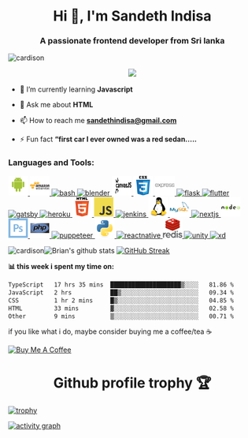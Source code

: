 <h1 align="center">Hi 👋, I'm Sandeth Indisa</h1>
<h3 align="center">A passionate frontend developer from Sri lanka</h3>

<p align="left"> <img src="https://komarev.com/ghpvc/?username=cardison&label=Profile%20views&color=0e75b6&style=flat" alt="cardison" /> </p>
<div align="center">

  
<img src= https://user-images.githubusercontent.com/74986126/171423715-8aee4745-d7b6-4648-8ce0-7fe03b1163bd.gif>

  
 
  
</div>

- 🌱 I’m currently learning **Javascript**

- 💬 Ask me about **HTML**

- 📫 How to reach me **sandethindisa@gmail.com**

- ⚡ Fun fact **“first car I ever owned was a red sedan.....**


<h3 align="left">Languages and Tools:</h3>
<p align="left"> <a href="https://developer.android.com" target="_blank"> <img src="https://raw.githubusercontent.com/devicons/devicon/master/icons/android/android-original-wordmark.svg" alt="android" width="40" height="40"/> </a> <a href="https://aws.amazon.com" target="_blank"> <img src="https://raw.githubusercontent.com/devicons/devicon/master/icons/amazonwebservices/amazonwebservices-original-wordmark.svg" alt="aws" width="40" height="40"/> </a> <a href="https://www.gnu.org/software/bash/" target="_blank"> <img src="https://www.vectorlogo.zone/logos/gnu_bash/gnu_bash-icon.svg" alt="bash" width="40" height="40"/> </a> <a href="https://www.blender.org/" target="_blank"> <img src="https://download.blender.org/branding/community/blender_community_badge_white.svg" alt="blender" width="40" height="40"/> </a> <a href="https://canvasjs.com" target="_blank"> <img src="https://raw.githubusercontent.com/Hardik0307/Hardik0307/master/assets/canvasjs-charts.svg" alt="canvasjs" width="40" height="40"/> </a> <a href="https://www.w3schools.com/css/" target="_blank"> <img src="https://raw.githubusercontent.com/devicons/devicon/master/icons/css3/css3-original-wordmark.svg" alt="css3" width="40" height="40"/> </a> <a href="https://expressjs.com" target="_blank"> <img src="https://raw.githubusercontent.com/devicons/devicon/master/icons/express/express-original-wordmark.svg" alt="express" width="40" height="40"/> </a> <a href="https://flask.palletsprojects.com/" target="_blank"> <img src="https://www.vectorlogo.zone/logos/pocoo_flask/pocoo_flask-icon.svg" alt="flask" width="40" height="40"/> </a> <a href="https://flutter.dev" target="_blank"> <img src="https://www.vectorlogo.zone/logos/flutterio/flutterio-icon.svg" alt="flutter" width="40" height="40"/> </a> <a href="https://www.gatsbyjs.com/" target="_blank"> <img src="https://www.vectorlogo.zone/logos/gatsbyjs/gatsbyjs-icon.svg" alt="gatsby" width="40" height="40"/> </a> <a href="https://heroku.com" target="_blank"> <img src="https://www.vectorlogo.zone/logos/heroku/heroku-icon.svg" alt="heroku" width="40" height="40"/> </a> <a href="https://www.w3.org/html/" target="_blank"> <img src="https://raw.githubusercontent.com/devicons/devicon/master/icons/html5/html5-original-wordmark.svg" alt="html5" width="40" height="40"/> </a> <a href="https://developer.mozilla.org/en-US/docs/Web/JavaScript" target="_blank"> <img src="https://raw.githubusercontent.com/devicons/devicon/master/icons/javascript/javascript-original.svg" alt="javascript" width="40" height="40"/> </a> <a href="https://www.jenkins.io" target="_blank"> <img src="https://www.vectorlogo.zone/logos/jenkins/jenkins-icon.svg" alt="jenkins" width="40" height="40"/> </a> <a href="https://www.linux.org/" target="_blank"> <img src="https://raw.githubusercontent.com/devicons/devicon/master/icons/linux/linux-original.svg" alt="linux" width="40" height="40"/> </a> <a href="https://www.mysql.com/" target="_blank"> <img src="https://raw.githubusercontent.com/devicons/devicon/master/icons/mysql/mysql-original-wordmark.svg" alt="mysql" width="40" height="40"/> </a> <a href="https://nextjs.org/" target="_blank"> <img src="https://cdn.worldvectorlogo.com/logos/nextjs-3.svg" alt="nextjs" width="40" height="40"/> </a> <a href="https://nodejs.org" target="_blank"> <img src="https://raw.githubusercontent.com/devicons/devicon/master/icons/nodejs/nodejs-original-wordmark.svg" alt="nodejs" width="40" height="40"/> </a> <a href="https://www.photoshop.com/en" target="_blank"> <img src="https://raw.githubusercontent.com/devicons/devicon/master/icons/photoshop/photoshop-line.svg" alt="photoshop" width="40" height="40"/> </a> <a href="https://www.php.net" target="_blank"> <img src="https://raw.githubusercontent.com/devicons/devicon/master/icons/php/php-original.svg" alt="php" width="40" height="40"/> </a> <a href="https://github.com/puppeteer/puppeteer" target="_blank"> <img src="https://www.vectorlogo.zone/logos/pptrdev/pptrdev-official.svg" alt="puppeteer" width="40" height="40"/> </a> <a href="https://www.python.org" target="_blank"> <img src="https://raw.githubusercontent.com/devicons/devicon/master/icons/python/python-original.svg" alt="python" width="40" height="40"/> </a> <a href="https://reactnative.dev/" target="_blank"> <img src="https://reactnative.dev/img/header_logo.svg" alt="reactnative" width="40" height="40"/> </a> <a href="https://redis.io" target="_blank"> <img src="https://raw.githubusercontent.com/devicons/devicon/master/icons/redis/redis-original-wordmark.svg" alt="redis" width="40" height="40"/> </a> <a href="https://unity.com/" target="_blank"> <img src="https://www.vectorlogo.zone/logos/unity3d/unity3d-icon.svg" alt="unity" width="40" height="40"/> </a> <a href="https://www.adobe.com/products/xd.html" target="_blank"> <img src="https://cdn.worldvectorlogo.com/logos/adobe-xd.svg" alt="xd" width="40" height="40"/> </a> </p>



<p><img align="left" src="https://github-readme-stats.vercel.app/api/top-langs?username=cardison&show_icons=true&locale=en&layout=compact" alt="cardison" /></p>

![Brian's github stats](https://github-readme-stats.vercel.app/api?username=cardison&show_icons=true&theme=blue-green) [![GitHub Streak](https://github-readme-streak-stats.herokuapp.com/?user=cardison&theme=tokyonight)](https://github.com/DenverCoder1/github-readme-streak-stats)

 **📊 this week i spent my time on:**
<!--START_SECTION:waka-->

```text
TypeScript   17 hrs 35 mins  ████████████████████▒░░░░   81.86 %
JavaScript   2 hrs           ██▒░░░░░░░░░░░░░░░░░░░░░░   09.34 %
CSS          1 hr 2 mins     █▒░░░░░░░░░░░░░░░░░░░░░░░   04.85 %
HTML         33 mins         ▓░░░░░░░░░░░░░░░░░░░░░░░░   02.58 %
Other        9 mins          ▒░░░░░░░░░░░░░░░░░░░░░░░░   00.71 %
```

<!--END_SECTION:waka-->
if you like what i do, maybe consider buying me a coffee/tea ☕

<a href="https://www.youtube.com/watch?v=dQw4w9WgXcQ" target="_blank"><img src="https://cdn.buymeacoffee.com/buttons/v2/default-red.png" alt="Buy Me A Coffee" width="150" ></a>

<center><h1> <a herf="https://github-profile-trophy.vercel.app/?username=ryo-ma&no-frame=true">Github profile trophy 🏆  </a></h1> </center>

[![trophy](https://github-profile-trophy.vercel.app/?username=ryo-ma&theme=onedark)](https://github.com/ryo-ma/github-profile-trophy)


[![activity graph](https://activity-graph.herokuapp.com/graph?username=cardison&theme=react-dark)](https://github.com/cardison)

